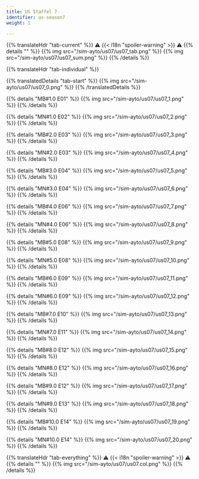 ```yaml
---
title: US Staffel 7
identifier: us-season7
weight: 1

---
```


{{% translateHdr "tab-current" %}}
:warning: {{< i18n "spoiler-warning" >}} :warning:
{{% details "" %}}
{{% img src="/sim-ayto/us07/us07_tab.png" %}}
{{% img src="/sim-ayto/us07/us07_sum.png" %}}
{{% /details %}}

{{% translateHdr "tab-individual" %}}

{{% translatedDetails "tab-start" %}}
{{% img src="/sim-ayto/us07/us07_0.png" %}}
{{% /translatedDetails %}}

{{% details "MB#1.0 E01" %}}
{{% img src="/sim-ayto/us07/us07_1.png" %}}
{{% /details %}}

{{% details "MN#1.0 E02" %}}
{{% img src="/sim-ayto/us07/us07_2.png" %}}
{{% /details %}}

{{% details "MB#2.0 E03" %}}
{{% img src="/sim-ayto/us07/us07_3.png" %}}
{{% /details %}}

{{% details "MN#2.0 E03" %}}
{{% img src="/sim-ayto/us07/us07_4.png" %}}
{{% /details %}}

{{% details "MB#3.0 E04" %}}
{{% img src="/sim-ayto/us07/us07_5.png" %}}
{{% /details %}}

{{% details "MN#3.0 E04" %}}
{{% img src="/sim-ayto/us07/us07_6.png" %}}
{{% /details %}}

{{% details "MB#4.0 E06" %}}
{{% img src="/sim-ayto/us07/us07_7.png" %}}
{{% /details %}}

{{% details "MN#4.0 E06" %}}
{{% img src="/sim-ayto/us07/us07_8.png" %}}
{{% /details %}}

{{% details "MB#5.0 E08" %}}
{{% img src="/sim-ayto/us07/us07_9.png" %}}
{{% /details %}}

{{% details "MN#5.0 E08" %}}
{{% img src="/sim-ayto/us07/us07_10.png" %}}
{{% /details %}}

{{% details "MB#6.0 E09" %}}
{{% img src="/sim-ayto/us07/us07_11.png" %}}
{{% /details %}}

{{% details "MN#6.0 E09" %}}
{{% img src="/sim-ayto/us07/us07_12.png" %}}
{{% /details %}}

{{% details "MB#7.0 E10" %}}
{{% img src="/sim-ayto/us07/us07_13.png" %}}
{{% /details %}}

{{% details "MN#7.0 E11" %}}
{{% img src="/sim-ayto/us07/us07_14.png" %}}
{{% /details %}}

{{% details "MB#8.0 E12" %}}
{{% img src="/sim-ayto/us07/us07_15.png" %}}
{{% /details %}}

{{% details "MN#8.0 E12" %}}
{{% img src="/sim-ayto/us07/us07_16.png" %}}
{{% /details %}}

{{% details "MB#9.0 E12" %}}
{{% img src="/sim-ayto/us07/us07_17.png" %}}
{{% /details %}}

{{% details "MN#9.0 E13" %}}
{{% img src="/sim-ayto/us07/us07_18.png" %}}
{{% /details %}}

{{% details "MB#10.0 E14" %}}
{{% img src="/sim-ayto/us07/us07_19.png" %}}
{{% /details %}}

{{% details "MN#10.0 E14" %}}
{{% img src="/sim-ayto/us07/us07_20.png" %}}
{{% /details %}}

{{% translateHdr "tab-everything" %}}
:warning: {{< i18n "spoiler-warning" >}} :warning:
{{% details "" %}}
{{% img src="/sim-ayto/us07/us07.col.png" %}}
{{% /details %}}
